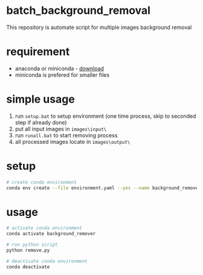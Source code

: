# batch_background_removal
This repository is automate script for multiple images background removal

# requirement
- anaconda or miniconda - [download](https://www.anaconda.com/download/success)
- miniconda is prefered for smaller files

# simple usage
1. run `setup.bat` to setup environment (one time process, skip to seconded step if already done)
2. put all input images in `images\input\`
3. run `runall.bat` to start removing process
4. all processed images locate in `images\output\`

# setup
``` bash
# create conda environment
conda env create --file environment.yaml --yes --name background_remover 

```

# usage
``` bash
# activate conda environment
conda activate background_remover

# run python script
python remove.py

# deactivate conda environment
conda deactivate
```